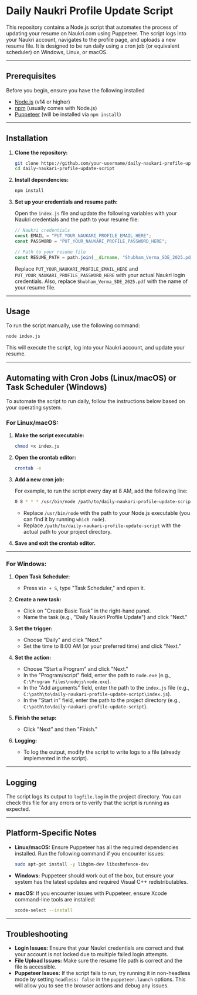 # Daily Naukri Profile Update Script

This repository contains a Node.js script that automates the process of updating your resume on Naukri.com using Puppeteer. The script logs into your Naukri account, navigates to the profile page, and uploads a new resume file. It is designed to be run daily using a cron job (or equivalent scheduler) on Windows, Linux, or macOS.

---

## Prerequisites

Before you begin, ensure you have the following installed

- [Node.js](https://nodejs.org/) (v14 or higher)
- [npm](https://www.npmjs.com/) (usually comes with Node.js)
- [Puppeteer](https://pptr.dev/) (will be installed via `npm install`)

---

## Installation

1. **Clone the repository:**

   ```bash
   git clone https://github.com/your-username/daily-naukari-profile-update-script.git
   cd daily-naukari-profile-update-script
   ```

2. **Install dependencies:**

   ```bash
   npm install
   ```

3. **Set up your credentials and resume path:**

   Open the `index.js` file and update the following variables with your Naukri credentials and the path to your resume file:

   ```javascript
   // Naukri credentials
   const EMAIL = "PUT_YOUR_NAUKARI_PROFILE_EMAIL_HERE";
   const PASSWORD = "PUT_YOUR_NAUKARI_PROFILE_PASSWORD_HERE";

   // Path to your resume file
   const RESUME_PATH = path.join(__dirname, "Shubham_Verma_SDE_2025.pdf");
   ```

   Replace `PUT_YOUR_NAUKARI_PROFILE_EMAIL_HERE` and `PUT_YOUR_NAUKARI_PROFILE_PASSWORD_HERE` with your actual Naukri login credentials. Also, replace `Shubham_Verma_SDE_2025.pdf` with the name of your resume file.

---

## Usage

To run the script manually, use the following command:

```bash
node index.js
```

This will execute the script, log into your Naukri account, and update your resume.

---

## Automating with Cron Jobs (Linux/macOS) or Task Scheduler (Windows)

To automate the script to run daily, follow the instructions below based on your operating system.

### **For Linux/macOS:**

1. **Make the script executable:**

   ```bash
   chmod +x index.js
   ```

2. **Open the crontab editor:**

   ```bash
   crontab -e
   ```

3. **Add a new cron job:**

   For example, to run the script every day at 8 AM, add the following line:

   ```bash
   0 8 * * * /usr/bin/node /path/to/daily-naukari-profile-update-script/index.js >> /path/to/daily-naukari-profile-update-script/logfile.log 2>&1
   ```

   - Replace `/usr/bin/node` with the path to your Node.js executable (you can find it by running `which node`).
   - Replace `/path/to/daily-naukari-profile-update-script` with the actual path to your project directory.

4. **Save and exit the crontab editor.**

---

### **For Windows:**

1. **Open Task Scheduler:**

   - Press `Win + S`, type "Task Scheduler," and open it.

2. **Create a new task:**

   - Click on "Create Basic Task" in the right-hand panel.
   - Name the task (e.g., "Daily Naukri Profile Update") and click "Next."

3. **Set the trigger:**

   - Choose "Daily" and click "Next."
   - Set the time to 8:00 AM (or your preferred time) and click "Next."

4. **Set the action:**

   - Choose "Start a Program" and click "Next."
   - In the "Program/script" field, enter the path to `node.exe` (e.g., `C:\Program Files\nodejs\node.exe`).
   - In the "Add arguments" field, enter the path to the `index.js` file (e.g., `C:\path\to\daily-naukari-profile-update-script\index.js`).
   - In the "Start in" field, enter the path to the project directory (e.g., `C:\path\to\daily-naukari-profile-update-script`).

5. **Finish the setup:**

   - Click "Next" and then "Finish."

6. **Logging:**

   - To log the output, modify the script to write logs to a file (already implemented in the script).

---

## Logging

The script logs its output to `logfile.log` in the project directory. You can check this file for any errors or to verify that the script is running as expected.

---

## Platform-Specific Notes

- **Linux/macOS:** Ensure Puppeteer has all the required dependencies installed. Run the following command if you encounter issues:

  ```bash
  sudo apt-get install -y libgbm-dev libxshmfence-dev
  ```

- **Windows:** Puppeteer should work out of the box, but ensure your system has the latest updates and required Visual C++ redistributables.

- **macOS:** If you encounter issues with Puppeteer, ensure Xcode command-line tools are installed:

  ```bash
  xcode-select --install
  ```

---

## Troubleshooting

- **Login Issues:** Ensure that your Naukri credentials are correct and that your account is not locked due to multiple failed login attempts.
- **File Upload Issues:** Make sure the resume file path is correct and the file is accessible.
- **Puppeteer Issues:** If the script fails to run, try running it in non-headless mode by setting `headless: false` in the `puppeteer.launch` options. This will allow you to see the browser actions and debug any issues.
